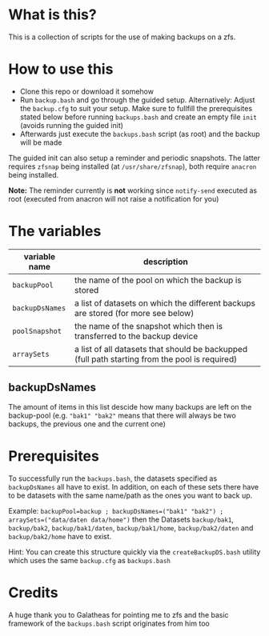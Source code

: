 # What is this?
This is a collection of scripts for the use of making backups on a zfs.

# How to use this
- Clone this repo or download it somehow
- Run `backup.bash` and go through the guided setup. Alternatively: Adjust the
  `backup.cfg` to suit your setup. Make sure to fullfill the
  prerequisites stated below before running `backups.bash` and create an empty
  file `init` (avoids running the guided init)
- Afterwards just execute the `backups.bash` script (as root) and the backup will be made

The guided init can also setup a reminder and periodic snapshots. The latter
requires `zfsnap` being installed (at `/usr/share/zfsnap`), both require
`anacron` being installed.

**Note:** The reminder currently is **not** working since `notify-send` executed
as root (executed from anacron will not raise a notification for you)

# The variables
variable name | description
-------|-------
`backupPool` | the name of the pool on which the backup is stored
`backupDsNames` | a list of datasets on which the different backups are stored (for more see below)
`poolSnapshot` | the name of the snapshot which then is transferred to the backup device
`arraySets` | a list of all datasets that should be backupped (full path starting from the pool is required)

## backupDsNames
The amount of items in this list descide how many backups are left on the
backup-pool (e.g. `"bak1" "bak2"` means that there will always be two backups,
the previous one and the current one)

# Prerequisites
To successfully run the `backups.bash`, the datasets specified as
`backupDsNames` all have to exist. In addition, on each of these sets there have
to be datasets with the same name/path as the ones you want to back up.

Example: `backupPool=backup ; backupDsNames=("bak1" "bak2") ; arraySets=("data/daten data/home")`
then the Datasets `backup/bak1`, `backup/bak2`, `backup/bak1/daten`,
`backup/bak1/home`, `backup/bak2/daten` and `backup/bak2/home` have to exist.

Hint: You can create this structure quickly via the `createBackupDS.bash`
utility which uses the same `backup.cfg` as `backups.bash`

# Credits
A huge thank you to Galatheas for pointing me to zfs and the basic framework of
the `backups.bash` script originates from him too
